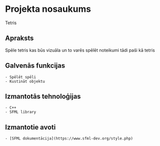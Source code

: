 # Projekta nosaukums
Tetris
## Apraksts
Spēle tetris kas būs vizuāla un to varēs spēlēt noteikumi tādi paši kā tetris
## Galvenās funkcijas
	- Spēlēt spēli
	- Kustināt objektu
## Izmantotās tehnoloģijas
	- C++
	- SFML library
## Izmantotie avoti
	- [SFML dokumentācija](https://www.sfml-dev.org/style.php)